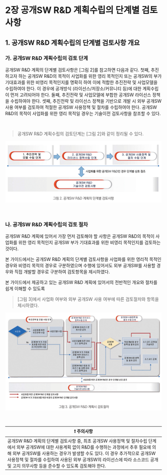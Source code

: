 # 2장 공개SW R&D 계획수립의 단계별 검토사항

## 1. 공개SW R&D 계획수립의 단계별 검토사항 개요

### 가. 공개SW R&D 계획수립의 검토 단계

공개SW R&D 계획의 단계별 검토사항은 [그림 2]를 참고하면 다음과 같다. 첫째, 추진하고자 하는 공개SW R&D의 목적이 사업화를 위한 영리 목적인지 또는 공개SW의 부가 기대효과를 위한 비영리 목적인지를 명확히 하여 이에 적합한 추진전략 및 사업모델을 수립하여야 한다. 이 경우에 공개방식 (라이선스/저장소/커뮤니티 등)에 대한 계획수립이 먼저 고려되어야 한다. 둘째, 추진전략 및 사업모델에 부합한 공개SW 라이선스 정책을 수립하여야 한다. 셋째, 추진전략 및 라이선스 정책을 기반으로 개발 시 외부 공개SW 사용 여부를 검토하여 적절한 공개SW 사용정책 및 절차를 수립하여야 한다. 공개SW R&D의 목적이 사업화를 위한 영리 목적일 경우는 기술이전 검토사항을 참조할 수 있다.

<br>

> 공개SW R&D 계획수립의 검토단계는 [그림 2]와 같이 정리될 수 있다. 

![그림 2](/assets/image2.jpg "그림 2. 공개SW R&D 계획의 단계별 검토사항")

<br>

### 나. 공개SW R&D 계획수립의 검토 절차
공개SW R&D 계획에 있어서 가장 먼저 검토해야 할 사항은 공개SW R&D의 목적이 사업화를 위한 영리 목적인지
공개SW 부가 기대효과를 위한 비영리 목적인지를 검토하는 것이다. 

본 가이드에서는 공개SW R&D 계획의 단계별 검토사항을 사업화를 위한 영리적 목적인 경우와 비영리 목적의 경우로 구분하였으며 수행에 있어서도 외부 공개SW를 사용할 경우와 직접 개발할 경우로 구분하여 검토항목을 제시하였다.

본 가이드에서 제공하고 있는 공개SW R&D 계획에 있어서의 전반적인 개요와 절차를 쉽게 이해할 수 있도록

> [그림 3]에서 사업화 여부와 외부 공개SW 사용 여부에 따른 검토절차와 항목을 제시하였다. 

![그림 3](/assets/image3.jpg "그림 3. 공개SW R&D 계획시 검토절차")

<br>

| <div style="width:100%"><div style="width:100%; text-align:center"> :heavy_exclamation_mark: 주의사항</div></div> |
| --------------- |
| 공개SW R&D 계획의 단계별 검토사항 중, 최초 공개SW 사용정책 및 절차수립 단계에서 외부 공개SW에 대한 사용계획 없이 R&D를 수행하는 과정에서 추후 필요에 의해 외부 공개SW를 사용하는 경우가 발생할 수도 있다. 이 경우 추가적으로 공개SW 사용정책 및 절차를 수립하여 사용된 외부 공개SW의 라이선스에 따라 소스코드 공개 및 고지 의무사항 등을 준수할 수 있도록 검토해야 한다.  |

